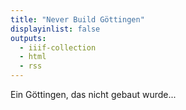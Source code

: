 ```yaml
---
title: "Never Build Göttingen"
displayinlist: false
outputs:
  - iiif-collection
  - html
  - rss
---
```


Ein Göttingen, das nicht gebaut wurde...
